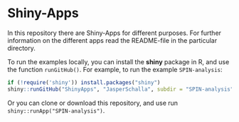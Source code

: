 # Shiny-Apps

In this repository there are Shiny-Apps for different purposes. For further information on the different apps read the README-file in the particular directory.

To run the examples locally, you can install the **shiny** package in R, and
use the function `runGitHub()`. For example, to run the example `SPIN-analysis`:

```R
if (!require('shiny')) install.packages("shiny")
shiny::runGitHub("ShinyApps", "JasperSchalla", subdir = "SPIN-analysis")
```

Or you can clone or download this repository, and use run
`shiny::runApp("SPIN-analysis")`.

